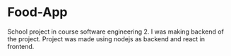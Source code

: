 # Food-App
School project in course software engineering 2. I was making backend of the project.
Project was made using nodejs as backend and react in frontend.

